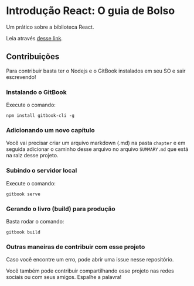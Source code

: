 # Introdução React: O guia de Bolso

Um prático sobre a biblioteca React.

Leia através [desse link](lucasmaiaesilva.github.io/guia-de-bolso-react).

## Contribuições

Para contribuir basta ter o Nodejs e o GitBook instalados em seu SO e sair escrevendo!

### Instalando o GitBook

Execute o comando:

```shell
npm install gitbook-cli -g
```

### Adicionando um novo capítulo

Você vai precisar criar um arquivo markdown (.md) na pasta `chapter` e em seguida adicionar o caminho desse arquivo no arquivo `SUMMARY.md` que está na raiz desse projeto.

### Subindo o servidor local

Execute o comando:

```shell
gitbook serve
```

### Gerando o livro (build) para produção

Basta rodar o comando:

```shell
gitbook build
```

### Outras maneiras de contribuir com esse projeto

Caso você encontre um erro, pode abrir uma issue nesse repositório.

Você também pode contribuir compartilhando esse projeto nas redes sociais ou com seus amigos. Espalhe a palavra!
